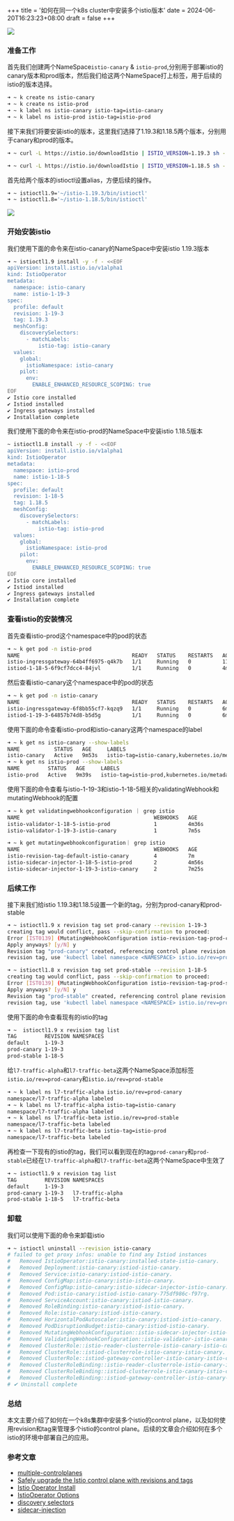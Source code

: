 +++
title = '如何在同一个k8s cluster中安装多个istio版本'
date = 2024-06-20T16:23:23+08:00
draft = false
+++

![](/pics/single-cluster-multiple-istiods.svg)
### 准备工作
首先我们创建两个NameSpace`istio-canary` & `istio-prod`,分别用于部署istio的canary版本和prod版本，然后我们给这两个NameSpace打上标签，用于后续的istio的版本选择。
```bash
➜ ~ k create ns istio-canary
➜ ~ k create ns istio-prod
➜ ~ k label ns istio-canary istio-tag=istio-canary
➜ ~ k label ns istio-prod istio-tag=istio-prod
```

接下来我们将要安装istio的版本，这里我们选择了1.19.3和1.18.5两个版本，分别用于canary和prod的版本。

```bash
➜ ~ curl -L https://istio.io/downloadIstio | ISTIO_VERSION=1.19.3 sh -

➜ ~ curl -L https://istio.io/downloadIstio | ISTIO_VERSION=1.18.5 sh -
```
首先给两个版本的istioctl设置alias，方便后续的操作。
```bash
➜ ~ istioctl1.9='~/istio-1.19.3/bin/istioctl'
➜ ~ istioctl1.8='~/istio-1.18.5/bin/istioctl'
```
![](/pics/istio-tags.png)
### 开始安装istio
我们使用下面的命令来在istio-canary的NameSpace中安装istio 1.19.3版本
```bash 
➜ ~ istioctl1.9 install -y -f - <<EOF
apiVersion: install.istio.io/v1alpha1
kind: IstioOperator
metadata:
  namespace: istio-canary
  name: istio-1-19-3
spec:
  profile: default
  revision: 1-19-3
  tag: 1.19.3
  meshConfig:
    discoverySelectors:
      - matchLabels:
          istio-tag: istio-canary     
  values:
    global:
      istioNamespace: istio-canary
    pilot:
      env:
        ENABLE_ENHANCED_RESOURCE_SCOPING: true
EOF
✔ Istio core installed
✔ Istiod installed
✔ Ingress gateways installed
✔ Installation complete
```

我们使用下面的命令来在istio-prod的NameSpace中安装istio 1.18.5版本
```bash 
~ istioctl1.8 install -y -f - <<EOF
apiVersion: install.istio.io/v1alpha1
kind: IstioOperator
metadata:
  namespace: istio-prod
  name: istio-1-18-5
spec:
  profile: default
  revision: 1-18-5
  tag: 1.18.5
  meshConfig:
    discoverySelectors:
      - matchLabels:
          istio-tag: istio-prod     
  values:
    global:
      istioNamespace: istio-prod
    pilot:
      env:
        ENABLE_ENHANCED_RESOURCE_SCOPING: true
EOF
✔ Istio core installed
✔ Istiod installed
✔ Ingress gateways installed
✔ Installation complete
```

### 查看istio的安装情况
首先查看istio-prod这个namespace中的pod的状态
```bash
➜ ~ k get pod -n istio-prod
NAME                                    READY   STATUS    RESTARTS   AGE
istio-ingressgateway-64b4ff6975-q4k7b   1/1     Running   0          114s
istiod-1-18-5-6f9cf7dcc4-84jvl          1/1     Running   0          4m4s
```
然后查看istio-canary这个namespace中的pod的状态
```bash
➜ ~ k get pod -n istio-canary
NAME                                    READY   STATUS    RESTARTS   AGE
istio-ingressgateway-6f8bb55cf7-kqzq9   1/1     Running   0          6m31s
istiod-1-19-3-64857b74d8-b5d5g          1/1     Running   0          6m39s
```
使用下面的命令查看istio-prod和istio-canary这两个namespace的label
```bash
➜ ~ k get ns istio-canary --show-labels
NAME           STATUS   AGE     LABELS
istio-canary   Active   9m53s   istio-tag=istio-canary,kubernetes.io/metadata.name=istio-canary
➜ ~ k get ns istio-prod --show-labels
NAME         STATUS   AGE     LABELS
istio-prod   Active   9m39s   istio-tag=istio-prod,kubernetes.io/metadata.name=istio-prod
```
使用下面的命令查看与istio-1-19-3和istio-1-18-5相关的validatingWebhook和mutatingWebhook的配置
```bash
➜ ~ k get validatingwebhookconfiguration ｜ grep istio
NAME                                           WEBHOOKS   AGE
istio-validator-1-18-5-istio-prod              1          4m36s
istio-validator-1-19-3-istio-canary            1          7m5s

➜ ~ k get mutatingwebhookconfiguration｜ grep istio
NAME                                           WEBHOOKS   AGE
istio-revision-tag-default-istio-canary        4          7m
istio-sidecar-injector-1-18-5-istio-prod       2          4m56s
istio-sidecar-injector-1-19-3-istio-canary     2          7m25s
```

### 后续工作
接下来我们给istio 1.19.3和1.18.5设置一个新的tag，分别为prod-canary和prod-stable
```bash
➜ ~ istioctl1.9 x revision tag set prod-canary --revision 1-19-3
creating tag would conflict, pass --skip-confirmation to proceed:
Error [IST0139] (MutatingWebhookConfiguration istio-revision-tag-prod-canary ) Injector refers to a control plane service that does not exist: istio-system/istiod-1-19-3.
Apply anyways? [y/N] y
Revision tag "prod-canary" created, referencing control plane revision "1-19-3". To enable injection using this
revision tag, use 'kubectl label namespace <NAMESPACE> istio.io/rev=prod-canary'

➜ ~ istioctl1.8 x revision tag set prod-stable --revision 1-18-5
creating tag would conflict, pass --skip-confirmation to proceed:
Error [IST0139] (MutatingWebhookConfiguration istio-revision-tag-prod-stable ) Injector refers to a control plane service that does not exist: istio-system/istiod-1-18-5.
Apply anyways? [y/N] y
Revision tag "prod-stable" created, referencing control plane revision "1-18-5". To enable injection using this
revision tag, use 'kubectl label namespace <NAMESPACE> istio.io/rev=prod-stable'
```
使用下面的命令查看现有的istio的tag
```bash
➜ ~  istioctl1.9 x revision tag list
TAG         REVISION NAMESPACES
default     1-19-3
prod-canary 1-19-3
prod-stable 1-18-5
```
给`l7-traffic-alpha`和`l7-traffic-beta`这两个NameSpace添加标签`istio.io/rev=prod-canary`和`istio.io/rev=prod-stable`

```bash
➜ ~ k label ns l7-traffic-alpha istio.io/rev=prod-canary
namespace/l7-traffic-alpha labeled
➜ ~ k label ns l7-traffic-alpha istio-tag=istio-canary
namespace/l7-traffic-alpha labeled
➜ ~ k label ns l7-traffic-beta istio.io/rev=prod-stable
namespace/l7-traffic-beta labeled
➜ ~ k label ns l7-traffic-beta istio-tag=istio-prod
namespace/l7-traffic-beta labeled

```
再检查一下现有的istio的tag，我们可以看到现在的tag`prod-canary`和`prod-stable`已经在`l7-traffic-alpha`和`l7-traffic-beta`这两个NameSpace中生效了

```bash
➜ ~ istioctl1.9 x revision tag list
TAG         REVISION NAMESPACES
default     1-19-3
prod-canary 1-19-3   l7-traffic-alpha
prod-stable 1-18-5   l7-traffic-beta
```

### 卸载
我们可以使用下面的命令来卸载istio
```bash
➜ ~ istioctl uninstall --revision istio-canary
# failed to get proxy infos: unable to find any Istiod instances
#   Removed IstioOperator:istio-canary:installed-state-istio-canary.
#   Removed Deployment:istio-canary:istiod-istio-canary.
#   Removed Service:istio-canary:istiod-istio-canary.
#   Removed ConfigMap:istio-canary:istio-istio-canary.
#   Removed ConfigMap:istio-canary:istio-sidecar-injector-istio-canary.
#   Removed Pod:istio-canary:istiod-istio-canary-775df986c-f97rg.
#   Removed ServiceAccount:istio-canary:istiod-istio-canary.
#   Removed RoleBinding:istio-canary:istiod-istio-canary.
#   Removed Role:istio-canary:istiod-istio-canary.
#   Removed HorizontalPodAutoscaler:istio-canary:istiod-istio-canary.
#   Removed PodDisruptionBudget:istio-canary:istiod-istio-canary.
#   Removed MutatingWebhookConfiguration::istio-sidecar-injector-istio-canary-istio-canary.
#   Removed ValidatingWebhookConfiguration::istio-validator-istio-canary-istio-canary.
#   Removed ClusterRole::istio-reader-clusterrole-istio-canary-istio-canary.
#   Removed ClusterRole::istiod-clusterrole-istio-canary-istio-canary.
#   Removed ClusterRole::istiod-gateway-controller-istio-canary-istio-canary.
#   Removed ClusterRoleBinding::istio-reader-clusterrole-istio-canary-istio-canary.
#   Removed ClusterRoleBinding::istiod-clusterrole-istio-canary-istio-canary.
#   Removed ClusterRoleBinding::istiod-gateway-controller-istio-canary-istio-canary.
# ✔ Uninstall complete
```

### 总结

本文主要介绍了如何在一个k8s集群中安装多个istio的control plane，以及如何使用revision和tag来管理多个istio的control plane。后续的文章会介绍如何在多个istio的环境中部署自己的应用。


### 参考文章
- [multiple-controlplanes](https://istio.io/latest/docs/setup/install/multiple-controlplanes/)
- [Safely upgrade the Istio control plane with revisions and tags](https://istio.io/v1.16/blog/2021/revision-tags/)
- [Istio Operator Install](https://istio.io/latest/docs/setup/install/operator/#canary-upgrade)
- [IstioOperator Options](https://istio.io/latest/docs/reference/config/istio.operator.v1alpha1/)
- [discovery selectors](https://istio.io/v1.16/blog/2021/discovery-selectors/)
- [sidecar-injection](https://istio.io/latest/docs/setup/additional-setup/sidecar-injection/)